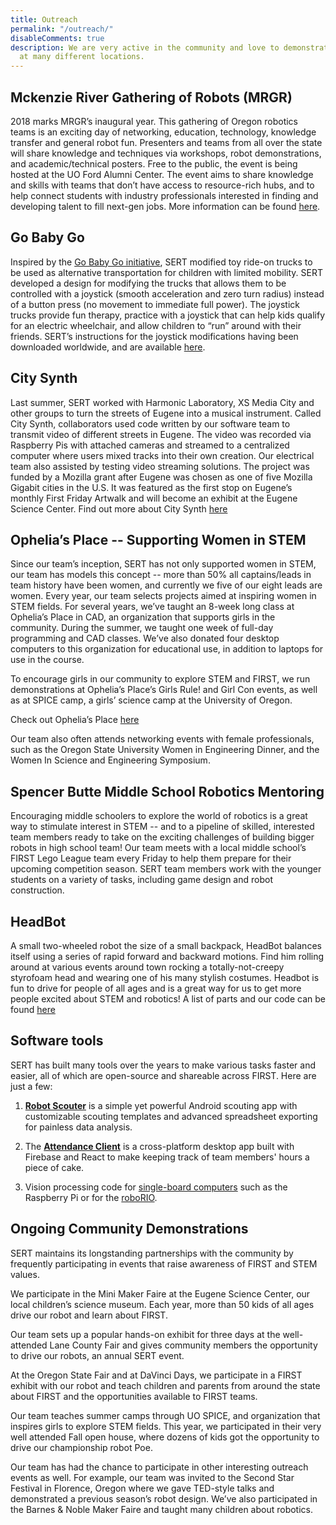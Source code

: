 ```yaml
---
title: Outreach
permalink: "/outreach/"
disableComments: true
description: We are very active in the community and love to demonstrate our robotics
  at many different locations.
---
```


## Mckenzie River Gathering of Robots (MRGR)

2018 marks MRGR’s inaugural year. This gathering of Oregon robotics teams is an exciting day of networking, education, technology, knowledge transfer and general robot fun. Presenters and teams from all over the state will share knowledge and techniques via workshops, robot demonstrations, and academic/technical posters. Free to the public, the event is being hosted at the UO Ford Alumni Center. The event aims to share knowledge and skills with teams that don’t have access to resource-rich hubs, and to help connect students with industry professionals interested in finding and developing talent to fill next-gen jobs. More information can be found [here](https://sert2521.org/mrgr/).

## Go Baby Go

Inspired by the [Go Baby Go initiative](http://health.oregonstate.edu/gobabygo), SERT modified toy ride-on trucks to be used as alternative transportation for children with limited mobility. SERT developed a design for modifying the trucks that allows them to be controlled with a joystick (smooth acceleration and zero turn radius) instead of a button press (no movement to immediate full power). The joystick trucks provide fun therapy, practice with a joystick that can help kids qualify for an electric wheelchair, and allow children to “run” around with their friends. SERT’s instructions for the joystick modifications having been downloaded worldwide, and are available [here](https://sites.google.com/site/joystickcontrolledgobabygocars/).

## City Synth

Last summer, SERT worked with Harmonic Laboratory, XS Media City and other groups to turn the streets of Eugene into a musical instrument. Called City Synth, collaborators used code written by our software team to transmit video of different streets in Eugene. The video was recorded via Raspberry Pis with attached cameras and streamed to a centralized computer where users mixed tracks into their own creation. Our electrical team also assisted by testing video streaming solutions. The project was funded by a Mozilla grant after Eugene was chosen as one of five Mozilla Gigabit cities in the U.S. It was featured as the first stop on Eugene’s monthly First Friday Artwalk and will become an exhibit at the Eugene Science Center. Find out more about City Synth [here](http://harmoniclab.org/event/city-synth/)

## Ophelia’s Place -- Supporting Women in STEM

Since our team’s inception, SERT has not only supported women in STEM, our team has models this concept -- more than 50% all captains/leads in team history have been women, and currently we five of our eight leads are women. Every year, our team selects projects aimed at inspiring women in STEM fields. For several years, we’ve taught an 8-week long class at Ophelia’s Place in CAD, an organization that supports girls in the community. During the summer, we taught one week of full-day programming and CAD classes. We’ve also donated four desktop computers to this organization for educational use, in addition to laptops for use in the course.

To encourage girls in our community to explore STEM and FIRST, we run demonstrations at Ophelia’s Place’s Girls Rule! and Girl Con events, as well as at SPICE camp, a girls’ science camp at the University of Oregon.

Check out Ophelia’s Place [here](http://opheliasplace.net/)

Our team also often attends networking events with female professionals, such as the Oregon State University Women in Engineering Dinner, and the Women In Science and Engineering Symposium.

## Spencer Butte Middle School Robotics Mentoring

Encouraging middle schoolers to explore the world of robotics is a great way to stimulate interest in STEM -- and to a pipeline of skilled, interested team members ready to take on the exciting challenges of building bigger robots in high school team! Our team meets with a local middle school’s FIRST Lego League team every Friday to help them prepare for their upcoming competition season. SERT team members work with the younger students on a variety of tasks, including game design and robot construction.

## HeadBot

A small two-wheeled robot the size of a small backpack, HeadBot balances itself using a series of rapid forward and backward motions. Find him rolling around at various events around town rocking a totally-not-creepy styrofoam head and wearing one of his many stylish costumes. Headbot is fun to drive for people of all ages and is a great way for us to get more people excited about STEM and robotics!
A list of parts and our code can be found [here](https://github.com/SouthEugeneRoboticsTeam/ursa)

## Software tools

SERT has built many tools over the years to make various tasks faster and easier, all of which are open-source and shareable across FIRST. Here are just a few:

1. **[Robot Scouter](https://github.com/SUPERCILEX/Robot-Scouter/)** is a simple yet powerful Android scouting app with customizable scouting templates and advanced spreadsheet exporting for painless data analysis.

2. The **[Attendance Client](https://github.com/SouthEugeneRoboticsTeam/Attendance-Client)** is a cross-platform desktop app built with Firebase and React to make keeping track of team members' hours a piece of cake.

3. Vision processing code for [single-board computers](https://github.com/SouthEugeneRoboticsTeam/vision) such as the Raspberry Pi or for the [roboRIO](https://github.com/SouthEugeneRoboticsTeam/Steamworks-2017/blob/71a63ba36a162f533b1fb9a52d1f1b8c61748378/src/org/usfirst/frc/team2521/robot/vision/Looper.java).

## Ongoing Community Demonstrations

SERT maintains its longstanding partnerships with the community by frequently participating in events that raise awareness of FIRST and STEM values.

We participate in the Mini Maker Faire at the Eugene Science Center, our local children’s science museum. Each year, more than 50 kids of all ages drive our robot and learn about FIRST.

Our team sets up a popular hands-on exhibit for three days at the well-attended Lane County Fair and gives community members the opportunity to drive our robots, an annual SERT event.

At the Oregon State Fair and at DaVinci Days, we participate in a FIRST exhibit with our robot and teach children and parents from around the state about FIRST and the opportunities available to FIRST teams.

Our team teaches summer camps through UO SPICE, and organization that inspires girls to explore STEM fields. This year, we participated in their very well attended Fall open house, where dozens of kids got the opportunity to drive our championship robot Poe.

Our team has had the chance to participate in other interesting outreach events as well. For example, our team was invited to the Second Star Festival in Florence, Oregon where we gave TED-style talks and demonstrated a previous season’s robot design. We’ve also participated in the Barnes & Noble Maker Faire and taught many children about robotics.
